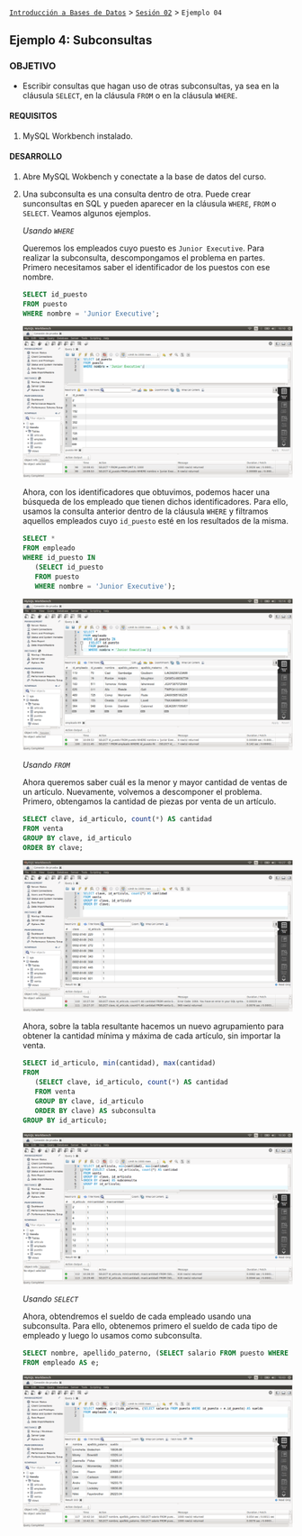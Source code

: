 [`Introducción a Bases de Datos`](../../Readme.md) > [`Sesión 02`](../Readme.md) > `Ejemplo 04`

## Ejemplo 4: Subconsultas

### OBJETIVO

- Escribir consultas que hagan uso de otras subconsultas, ya sea en la cláusula `SELECT`, en la cláusula `FROM` o en la cláusula `WHERE`.

#### REQUISITOS

1. MySQL Workbench instalado.

#### DESARROLLO

1. Abre MySQL Wokbench y conectate a la base de datos del curso.

2. Una subconsulta es una consulta dentro de otra. Puede crear sunconsultas en SQL y pueden aparecer en la cláusula `WHERE`, `FROM` o `SELECT`. Veamos algunos ejemplos.

   *Usando `WHERE`*
   
   Queremos los empleados cuyo puesto es `Junior Executive`. Para realizar la subconsulta, descompongamos el problema en partes. Primero necesitamos saber el identificador de los puestos con ese nombre.

   ```sql
   SELECT id_puesto
   FROM puesto
   WHERE nombre = 'Junior Executive';
   ```
   
   ![imagen](imagenes/s2we41.png)
   
   Ahora, con los identificadores que obtuvimos, podemos hacer una búsqueda de los empleado que tienen dichos identificadores. Para ello, usamos la consulta anterior dentro de la cláusula `WHERE` y filtramos aquellos empleados cuyo `id_puesto` esté en los resultados de la misma.
   
   ```sql
   SELECT *
   FROM empleado
   WHERE id_puesto IN 
      (SELECT id_puesto
      FROM puesto
      WHERE nombre = 'Junior Executive');
   ```
   
   ![imagen](imagenes/s2we42.png)
   
   *Usando `FROM`*
   
   Ahora queremos saber cuál es la menor y mayor cantidad de ventas de un artículo. Nuevamente, volvemos a descomponer el problema. Primero, obtengamos la cantidad de piezas por venta de un artículo. 

   ```sql
   SELECT clave, id_articulo, count(*) AS cantidad
   FROM venta
   GROUP BY clave, id_articulo
   ORDER BY clave;
   ```
   
   ![imagen](imagenes/s2we43.png)
   
   Ahora, sobre la tabla resultante hacemos un nuevo agrupamiento para obtener la cantidad mínima y máxima de cada artículo, sin importar la venta.
   
   ```sql
   SELECT id_articulo, min(cantidad), max(cantidad)
   FROM 
      (SELECT clave, id_articulo, count(*) AS cantidad
      FROM venta
      GROUP BY clave, id_articulo
      ORDER BY clave) AS subconsulta
   GROUP BY id_articulo;
   ```
   
   ![imagen](imagenes/s2we44.png)
   
   *Usando `SELECT`*
   
   Ahora, obtendremos el sueldo de cada empleado usando una subconsulta. Para ello, obtenemos primero el sueldo de cada tipo de empleado y luego lo usamos como subconsulta.
   
   ```sql
   SELECT nombre, apellido_paterno, (SELECT salario FROM puesto WHERE id_puesto = e.id_puesto) AS sueldo
   FROM empleado AS e;	
   ```

   ![imagen](imagenes/s2we45.png)
